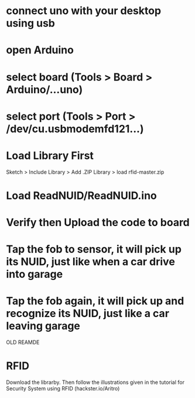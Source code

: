 # connect uno with your desktop using usb
# open Arduino
# select board (Tools > Board > Arduino/...uno)
# select port (Tools > Port > /dev/cu.usbmodemfd121...)
# Load Library First
Sketch > Include Library > Add .ZIP Library > load rfid-master.zip
# Load ReadNUID/ReadNUID.ino
# Verify then Upload the code to board
# Tap the fob to sensor, it will pick up its NUID, just like when a car drive into garage
# Tap the fob again, it will pick up and recognize its NUID, just like a car leaving garage

OLD REAMDE 
# RFID
Download the librarby. Then follow the illustrations given in the tutorial for Security System using RFID (hackster.io/Aritro)
